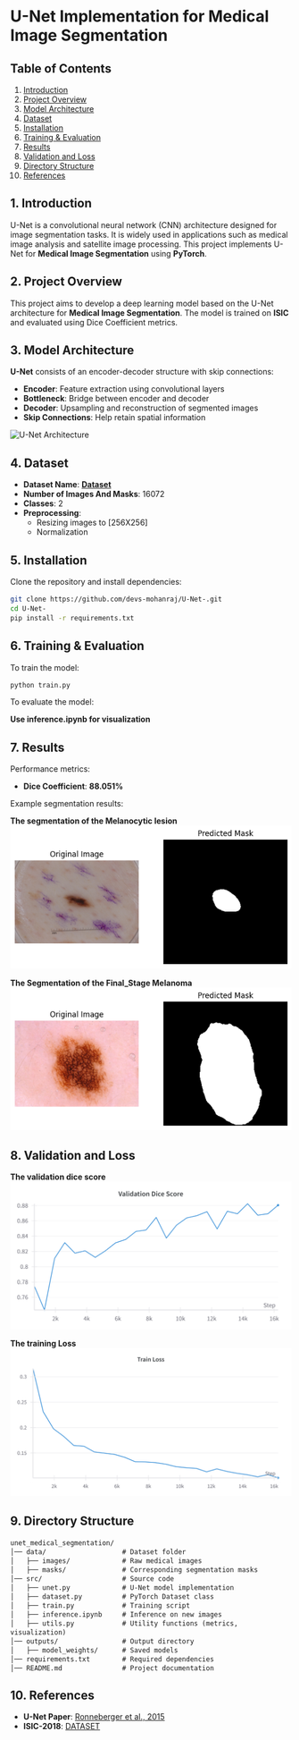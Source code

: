 # U-Net Implementation for Medical Image Segmentation

## Table of Contents
1. [Introduction](#1-introduction)
2. [Project Overview](#2-project-overview)
3. [Model Architecture](#3-model-architecture)
4. [Dataset](#4-dataset)
5. [Installation](#5-installation)
6. [Training & Evaluation](#6-training--evaluation)
7. [Results](#7-results)
8. [Validation and Loss](#8-validation-and-loss)
9. [Directory Structure](#9-directory-structure)
10. [References](#10-references)

## 1. Introduction
U-Net is a convolutional neural network (CNN) architecture designed for image segmentation tasks. It is widely used in applications such as medical image analysis and satellite image processing. This project implements U-Net for **Medical Image Segmentation** using **PyTorch**.

## 2. Project Overview
This project aims to develop a deep learning model based on the U-Net architecture for **Medical Image Segmentation**. The model is trained on **ISIC** and evaluated using Dice Coefficient metrics.

## 3. Model Architecture
**U-Net** consists of an encoder-decoder structure with skip connections:
- **Encoder**: Feature extraction using convolutional layers
- **Bottleneck**: Bridge between encoder and decoder
- **Decoder**: Upsampling and reconstruction of segmented images
- **Skip Connections**: Help retain spatial information

![U-Net Architecture](https://www.researchgate.net/publication/361357383/figure/fig2/AS:1168145503006721@1655518999463/Architecture-of-U-Net-with-dense-block.png)

## 4. Dataset
- **Dataset Name**: [**Dataset**](https://challenge.isic-archive.com/data/#2018)
- **Number of Images And Masks**: 16072
- **Classes**: 2
- **Preprocessing**: 
  - Resizing images to [256X256]
  - Normalization

## 5. Installation
Clone the repository and install dependencies:
```bash
git clone https://github.com/devs-mohanraj/U-Net-.git
cd U-Net-
pip install -r requirements.txt
```

## 6. Training & Evaluation
To train the model:
```bash
python train.py 
```
To evaluate the model:

**Use inference.ipynb for visualization**

## 7. Results
Performance metrics:
- **Dice Coefficient**: **88.051%**

Example segmentation results:

**The segmentation of the Melanocytic lesion**
![Melanocytic Lesion](data/images_for_readme/melanocytic_lesion.png)

**The Segmentation of the Final_Stage Melanoma**
![Melanoma](data/images_for_readme/melanoma.png)

## 8. Validation and Loss
**The validation dice score**
![The Validation Dice Score](data/images_for_readme/validation_dice_score.png)

**The training Loss**
![The Training Loss](data/images_for_readme/train_loss.png)

## 9. Directory Structure
```
unet_medical_segmentation/
│── data/                   # Dataset folder
│   ├── images/             # Raw medical images
│   ├── masks/              # Corresponding segmentation masks
│── src/                    # Source code
│   ├── unet.py             # U-Net model implementation
│   ├── dataset.py          # PyTorch Dataset class
│   ├── train.py            # Training script
│   ├── inference.ipynb     # Inference on new images
│   ├── utils.py            # Utility functions (metrics, visualization)
│── outputs/                # Output directory
│   ├── model_weights/      # Saved models
│── requirements.txt        # Required dependencies
│── README.md               # Project documentation
```

## 10. References
- **U-Net Paper**: [Ronneberger et al., 2015](https://arxiv.org/pdf/1505.04597)
- **ISIC-2018**: [DATASET](https://challenge.isic-archive.com/data/#2018)
